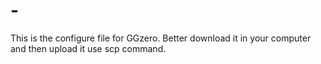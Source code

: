 # -
This is the configure file for GGzero.
Better download it in your computer and then upload it use scp command.
